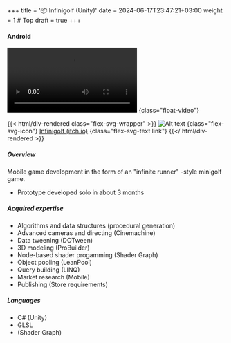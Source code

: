 +++
title = '📦 Infinigolf (Unity)'
date = 2024-06-17T23:47:21+03:00
weight = 1 # Top
draft = true
+++
#### Android

![Alt text](mp4/infinigolf.mp4)
{class="float-video"}

{{< html/div-rendered class="flex-svg-wrapper" >}}
![Alt text](svg/itchio-textless-white.svg)
{class="flex-svg-icon"}
[Infinigolf (itch.io)](https://puttehi.itch.io/infinigolf)
{class="flex-svg-text link"}
{{</ html/div-rendered >}}

##### Overview

Mobile game development in the form of an "infinite runner" -style minigolf game.

- Prototype developed solo in about 3 months

##### Acquired expertise

- Algorithms and data structures (procedural generation)
- Advanced cameras and directing (Cinemachine)
- Data tweening (DOTween)
- 3D modeling (ProBuilder)
- Node-based shader progamming (Shader Graph)
- Object pooling (LeanPool)
- Query building (LINQ)
- Market research (Mobile)
- Publishing (Store requirements)

##### Languages

- C# (Unity)
- GLSL
- (Shader Graph)

